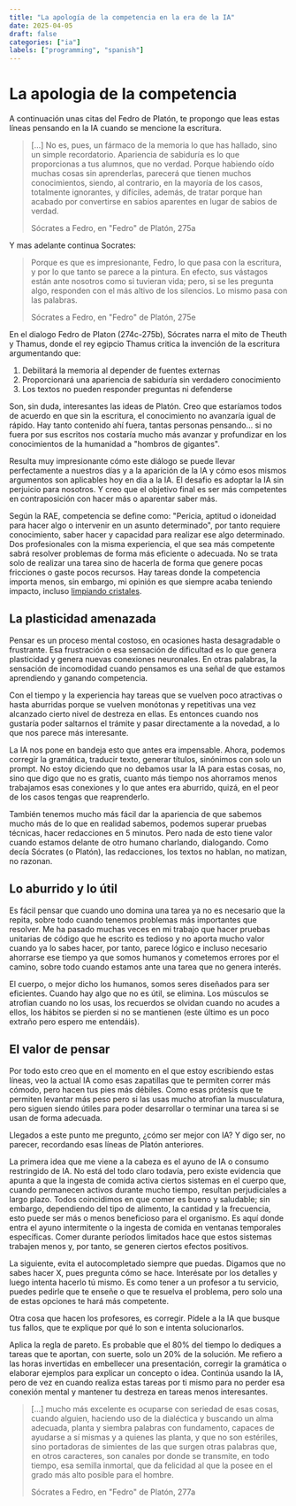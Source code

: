 ```yaml
---
title: "La apología de la competencia en la era de la IA"
date: 2025-04-05
draft: false
categories: ["ia"]
labels: ["programming", "spanish"]
---
```


# La apologia de la competencia

A continuación unas citas del Fedro de Platón, te propongo que leas estas líneas
pensando en la IA cuando se mencione la escritura.

> [...] No es, pues, un fármaco de la memoria lo que has hallado, sino un
> simple recordatorio. Apariencia de sabiduría es lo que proporcionas a tus
> alumnos, que no verdad. Porque habiendo oído muchas cosas sin aprenderlas,
> parecerá que tienen muchos conocimientos, siendo, al contrario, en la mayoría
> de los casos, totalmente ignorantes, y difíciles, además, de tratar porque han
> acabado por convertirse en sabios aparentes en lugar de sabios de verdad.
>
> Sócrates a Fedro, en "Fedro" de Platón, 275a

Y mas adelante continua Socrates:

> Porque es que es impresionante, Fedro, lo que pasa con la escritura, y por lo
> que tanto se parece a la pintura. En efecto, sus vástagos están ante nosotros
> como si tuvieran vida; pero, si se les pregunta algo, responden con el más
> altivo de los silencios. Lo mismo pasa con las palabras.
>
> Sócrates a Fedro, en "Fedro" de Platón, 275e


En el dialogo Fedro de Platon (274c-275b), Sócrates narra el mito de Theuth
y Thamus, donde el rey egipcio Thamus critica la invención de la escritura
argumentando que:

1. Debilitará la memoria al depender de fuentes externas
2. Proporcionará una apariencia de sabiduría sin verdadero conocimiento
3. Los textos no pueden responder preguntas ni defenderse

Son, sin duda, interesantes las ideas de Platón. Creo que estaríamos todos de
acuerdo en que sin la escritura, el conocimiento no avanzaría igual de rápido.
Hay tanto contenido ahí fuera, tantas personas pensando... si no fuera por sus
escritos nos costaría mucho más avanzar y profundizar en los conocimientos de
la humanidad a "hombros de gigantes".

Resulta muy impresionante cómo este diálogo se puede llevar perfectamente a
nuestros días y a la aparición de la IA y cómo esos mismos argumentos son
aplicables hoy en dia a la IA. El desafio es adoptar la IA sin perjuicio para
nosotros. Y creo que el objetivo final es ser más competentes en contraposición
con hacer más o aparentar saber más.

Según la RAE, competencia se define como: "Pericia, aptitud o idoneidad para
hacer algo o intervenir en un asunto determinado", por tanto requiere
conocimiento, saber hacer y capacidad para realizar ese algo determinado. Dos
profesionales con la misma experiencia, el que sea más competente sabrá
resolver problemas de forma más eficiente o adecuada. No se trata solo de
realizar una tarea sino de hacerla de forma que genere pocas fricciones o gaste
pocos recursos. Hay tareas donde la competencia importa menos, sin embargo, mi
opinión es que siempre acaba teniendo impacto, incluso [limpiando
cristales][yt].

## La plasticidad amenazada

Pensar es un proceso mental costoso, en ocasiones hasta desagradable o
frustrante. Esa frustración o esa sensación de dificultad es lo que genera
plasticidad y genera nuevas conexiones neuronales. En otras palabras, la
sensación de incomodidad cuando pensamos es una señal de que estamos
aprendiendo y ganando competencia.

Con el tiempo y la experiencia hay tareas que se vuelven poco atractivas o
hasta aburridas porque se vuelven monótonas y repetitivas una vez alcanzado
cierto nivel de destreza en ellas. Es entonces cuando nos gustaría poder
saltarnos el trámite y pasar directamente a la novedad, a lo que nos parece más
interesante.

La IA nos pone en bandeja esto que antes era impensable. Ahora, podemos
corregir la gramática, traducir texto, generar títulos, sinónimos con solo un
prompt. No estoy diciendo que no debamos usar la IA para estas cosas, no, sino
que digo que no es gratis, cuanto más tiempo nos ahorramos menos trabajamos esas
conexiones y lo que antes era aburrido, quizá, en el peor de los casos tengas
que reaprenderlo.

También tenemos mucho más fácil dar la apariencia de que sabemos mucho más de
lo que en realidad sabemos, podemos superar pruebas técnicas, hacer
redacciones en 5 minutos. Pero nada de esto tiene valor cuando estamos delante
de otro humano charlando, dialogando. Como decía Sócrates (o Platón), las
redacciones, los textos no hablan, no matizan, no razonan.

## Lo aburrido y lo útil

Es fácil pensar que cuando uno domina una tarea ya no es necesario que la
repita, sobre todo cuando tenemos problemas más importantes que resolver. Me ha
pasado muchas veces en mi trabajo que hacer pruebas unitarias de código que he
escrito es tedioso y no aporta mucho valor cuando ya lo sabes hacer, por tanto,
parece lógico e incluso necesario ahorrarse ese tiempo ya que somos humanos y
cometemos errores por el camino, sobre todo cuando estamos ante una tarea que
no genera interés.

El cuerpo, o mejor dicho los humanos, somos seres diseñados para ser
eficientes. Cuando hay algo que no es útil, se elimina. Los músculos se
atrofian cuando no los usas, los recuerdos se olvidan cuando no acudes a ellos,
los hábitos se pierden si no se mantienen (este último es un poco extraño pero
espero me entendáis).

## El valor de pensar

Por todo esto creo que en el momento en el que estoy escribiendo estas líneas,
veo la actual IA como esas zapatillas que te permiten correr más cómodo, pero
hacen tus pies más débiles. Como esas prótesis que te permiten levantar más
peso pero si las usas mucho atrofian la musculatura, pero siguen siendo útiles
para poder desarrollar o terminar una tarea si se usan de forma
adecuada.

Llegados a este punto me pregunto, ¿cómo ser mejor con IA? Y digo ser, no
parecer, recordando esas líneas de Platón anteriores.

La primera idea que me viene a la cabeza es el ayuno de IA o consumo
restringido de IA. No está del todo claro todavía, pero existe evidencia que
apunta a que la ingesta de comida activa ciertos sistemas en el cuerpo que,
cuando permanecen activos durante mucho tiempo, resultan perjudiciales a largo
plazo. Todos coincidimos en que comer es bueno y saludable; sin embargo,
dependiendo del tipo de alimento, la cantidad y la frecuencia, esto puede ser
más o menos beneficioso para el organismo. Es aquí donde entra el ayuno
intermitente o la ingesta de comida en ventanas temporales específicas. Comer
durante períodos limitados hace que estos sistemas trabajen menos y, por tanto,
se generen ciertos efectos positivos.

La siguiente, evita el autocompletado siempre que puedas. Digamos que no sabes
hacer X, pues pregunta cómo se hace. Interésate por los detalles y luego
intenta hacerlo tú mismo. Es como tener a un profesor a tu servicio, puedes
pedirle que te enseñe o que te resuelva el problema, pero solo una de estas
opciones te hará más competente.

Otra cosa que hacen los profesores, es corregir. Pídele a la IA que busque tus
fallos, que te explique por qué lo son e intenta solucionarlos.

Aplica la regla de pareto. Es probable que el 80% del tiempo lo dediques a
tareas que te aportan, con suerte, solo un 20% de la solución. Me refiero a las
horas invertidas en embellecer una presentación, corregir la gramática o
elaborar ejemplos para explicar un concepto o idea. Continúa usando la IA, pero
de vez en cuando realiza estas tareas por ti mismo para no perder esa conexión
mental y mantener tu destreza en tareas menos interesantes.

> [...] mucho más excelente es ocuparse con seriedad de esas cosas, cuando alguien,
> haciendo uso de la dialéctica y buscando un alma adecuada, planta y
> siembra palabras con fundamento, capaces de ayudarse a sí mismas y a quienes
> las planta, y que no son estériles, sino portadoras de simientes de las que
> surgen otras palabras que, en otros caracteres, son canales por donde se
> transmite, en todo tiempo, esa semilla inmortal, que da felicidad al que la
> posee en el grado más alto posible para el hombre.
>
> Sócrates a Fedro, en "Fedro" de Platón, 277a

[yt]: https://youtu.be/thEeAvt34f8?feature=shared&t=74
